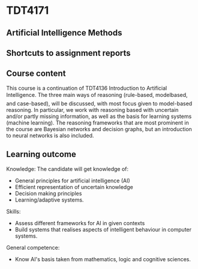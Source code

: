 # TDT4171

## Artificial Intelligence Methods

## Shortcuts to assignment reports

## Course content
This course is a continuation of TDT4136 Introduction to Artificial Intelligence. The three main ways of reasoning (rule-based, modelbased, and case-based), will be discussed, with most focus given to model-based reasoning. In particular, we work with reasoning based with uncertain and/or partly missing information, as well as the basis for learning systems (machine learning). The reasoning frameworks that are most prominent in the course are Bayesian networks and decision graphs, but an introduction to neural networks is also included.

## Learning outcome
Knowledge:
The candidate will get knowledge of: 
- General principles for artificial intelligence (AI)
- Efficient representation of uncertain knowledge
- Decision making principles
- Learning/adaptive systems.

Skills:
- Assess different frameworks for AI in given contexts
- Build systems that realises aspects of intelligent behaviour in computer systems.

General competence: 
- Know AI's basis taken from mathematics, logic and cognitive sciences.

